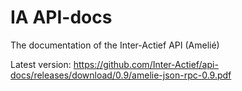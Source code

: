 # IA API-docs
The documentation of the Inter-Actief API (Amelié)

Latest version: https://github.com/Inter-Actief/api-docs/releases/download/0.9/amelie-json-rpc-0.9.pdf

